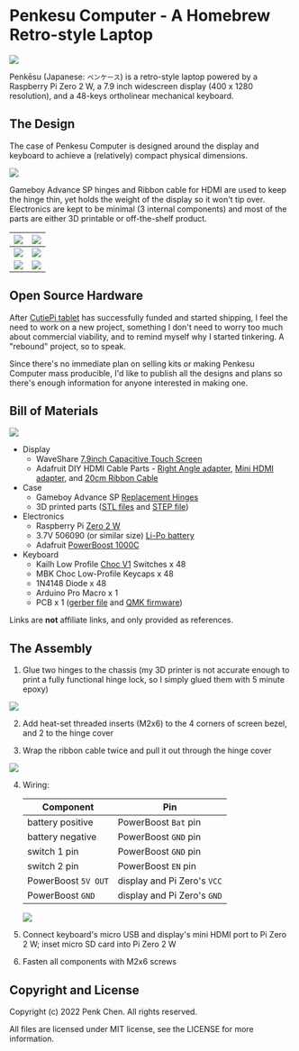 # Penkesu Computer - A Homebrew Retro-style Laptop

![](https://github.com/penk/penkesu/raw/master/gallery/penkesu.computer-heroshot.jpg)

Penkēsu (Japanese: `ペンケース`) is a retro-style laptop powered by a Raspberry Pi Zero 2 W, a 7.9 inch widescreen display (400 x 1280 resolution), and a 48-keys ortholinear mechanical keyboard.

## The Design 

The case of Penkesu Computer is designed around the display and keyboard to achieve a (relatively) compact physical dimensions.

![](https://github.com/penk/penkesu/raw/master/gallery/penkesu.computer-design-1.png)

Gameboy Advance SP hinges and Ribbon cable for HDMI are used to keep the hinge thin, yet holds the weight of the display so it won't tip over.
Electronics are kept to be minimal (3 internal components) and most of the parts are either 3D printable or off-the-shelf product.

| ![](https://github.com/penk/penkesu/raw/master/gallery/penkesu.computer-1.jpg) | ![](https://github.com/penk/penkesu/raw/master/gallery/penkesu.computer-2.jpg) | 
|-----------------------------|-----------------------------|
| ![](https://github.com/penk/penkesu/raw/master/gallery/penkesu.computer-5.jpg) | ![](https://github.com/penk/penkesu/raw/master/gallery/penkesu.computer-4.jpg) | 
| ![](https://github.com/penk/penkesu/raw/master/gallery/penkesu.computer-3.jpg) | ![](https://github.com/penk/penkesu/raw/master/gallery/penkesu.computer-6.jpg) | 

## Open Source Hardware 

After [CutiePi tablet](https://cutiepi.io) has successfully funded and started shipping, I feel the need to work on a new project, something I don't need to worry too much about commercial viability, and to remind myself why I started tinkering. A "rebound" project, so to speak. 

Since there's no immediate plan on selling kits or making Penkesu Computer mass producible, I'd like to publish all the designs and plans so there's enough information for anyone interested in making one. 

## Bill of Materials 

![](https://github.com/penk/penkesu/raw/master/gallery/penkesu.computer-parts.png)

- Display 
    - WaveShare [7.9inch Capacitive Touch Screen](https://www.waveshare.com/7.9inch-HDMI-LCD.htm)
    - Adafruit DIY HDMI Cable Parts - [Right Angle adapter](https://www.adafruit.com/product/3550), [Mini HDMI adapter](https://www.adafruit.com/product/3552), and [20cm Ribbon Cable](https://www.adafruit.com/product/3561)
- Case 
    - Gameboy Advance SP [Replacement Hinges](https://amazon.com/dp/B00YCEOXIK)
    - 3D printed parts ([STL files](https://github.com/penk/penkesu/tree/master/stl) and [STEP file](https://github.com/penk/penkesu/tree/master/step)) 
- Electronics 
    - Raspberry Pi [Zero 2 W](https://www.raspberrypi.com/products/raspberry-pi-zero-2-w/)
    - 3.7V 506090 (or similar size) [Li-Po battery](https://www.aliexpress.com/wholesale?SearchText=506090+battery)
    - Adafruit [PowerBoost 1000C](https://www.adafruit.com/product/2465)
- Keyboard 
    - Kailh Low Profile [Choc V1](http://www.kailh.com/en/Products/Ks/CS/319.html) Switches x 48
    - MBK Choc Low-Profile Keycaps x 48
    - 1N4148 Diode x 48 
    - Arduino Pro Macro x 1
    - PCB x 1 ([gerber file](https://github.com/larrbo/odd-rocket/blob/master/koda/koda_no%20silk.zip) and [QMK firmware](https://github.com/penk/penkesu/tree/master/firmware))

Links are **not** affiliate links, and only provided as references. 

## The Assembly 

1. Glue two hinges to the chassis (my 3D printer is not accurate enough to print a fully functional hinge lock, so I simply glued them with 5 minute epoxy) 

  ![](https://github.com/penk/penkesu/raw/master/gallery/penkesu.computer-assembly-hinge.jpg)

2. Add heat-set threaded inserts (M2x6) to the 4 corners of screen bezel, and 2 to the hinge cover

3. Wrap the ribbon cable twice and pull it out through the hinge cover

  ![](https://github.com/penk/penkesu/raw/master/gallery/penkesu.computer-assembly-cable.jpg)

4. Wiring: 

    | Component | Pin | 
    |-----------|--------|
    | battery positive | PowerBoost `Bat` pin |
    | battery negative | PowerBoost `GND` pin | 
    | switch 1 pin | PowerBoost `GND` pin | 
    | switch 2 pin | PowerBoost `EN` pin | 
    | PowerBoost `5V OUT` | display and Pi Zero's `VCC` | 
    | PowerBoost `GND` | display and Pi Zero's `GND` |

    ![](https://github.com/penk/penkesu/raw/master/gallery/penkesu.computer-assembly-wiring.jpg) 

5. Connect keyboard's micro USB and display's mini HDMI port to Pi Zero 2 W; inset micro SD card into Pi Zero 2 W 
6. Fasten all components with M2x6 screws 

## Copyright and License

Copyright (c) 2022 Penk Chen. All rights reserved.

All files are licensed under MIT license, see the LICENSE for more information.
